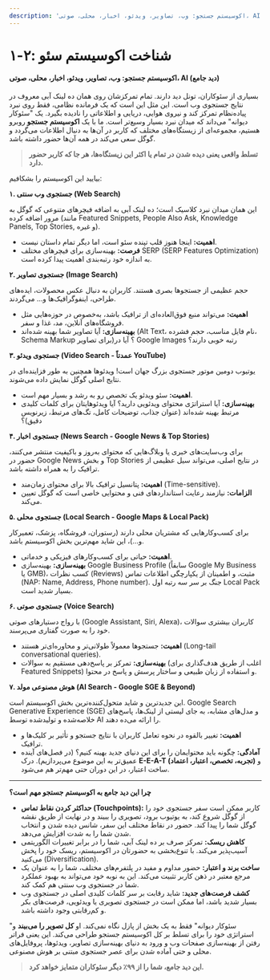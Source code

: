 ```yaml
---
description: 'اکوسیستم جستجو: وب، تصاویر، ویدئو، اخبار، محلی، صوتی، AI (دید جامع)'
---
```


# ۱-۲: شناخت اکوسیستم سئو

#### اکوسیستم جستجو: وب، تصاویر، ویدئو، اخبار، محلی، صوتی، AI (دید جامع)

بسیاری از سئوکاران، تونل دید دارند. تمام تمرکزشان روی همان ده لینک آبی معروف در نتایج جستجوی وب است. این مثل این است که یک فرمانده نظامی، فقط روی نبرد پیاده‌نظام تمرکز کند و نیروی هوایی، دریایی و اطلاعاتی را نادیده بگیرد. یک "سئوکار دیوانه" می‌داند که میدان نبرد بسیار وسیع‌تر است. ما با یک **اکوسیستم جستجو** روبرو هستیم، مجموعه‌ای از زیستگاه‌های مختلف که کاربر در آن‌ها به دنبال اطلاعات می‌گردد و گوگل سعی می‌کند در همه آن‌ها حضور داشته باشد.

> **تسلط واقعی یعنی دیده شدن در تمام یا اکثر این زیستگاه‌ها، هر جا که کاربر حضور دارد.**

بیایید این اکوسیستم را بشکافیم:

**۱. جستجوی وب سنتی (Web Search)**

این همان میدان نبرد کلاسیک است؛ ده لینک آبی به اضافه فیچرهای متنوعی که گوگل به مرور اضافه کرده (مانند Featured Snippets, People Also Ask, Knowledge Panels, Top Stories, و غیره).

* **اهمیت:** اینجا هنوز قلب تپنده سئو است، اما دیگر تمام داستان نیست.
* **فرصت:** بهینه‌سازی برای فیچرهای مختلف SERP (SERP Features Optimization) به اندازه خود رتبه‌بندی اهمیت پیدا کرده است.

**۲. جستجوی تصاویر (Image Search)**

حجم عظیمی از جستجوها بصری هستند. کاربران به دنبال عکس محصولات، ایده‌های طراحی، اینفوگرافیک‌ها و... می‌گردند.

* **اهمیت:** می‌تواند منبع فوق‌العاده‌ای از ترافیک باشد، به‌خصوص در حوزه‌هایی مثل فروشگاه‌های آنلاین، مد، غذا و سفر.
* **بهینه‌سازی:** آیا تصاویر شما بهینه شده‌اند (Alt Text، نام فایل مناسب، حجم فشرده، Schema Markup برای تصاویر)؟ آیا در Google Images رتبه خوبی دارند؟

**۳. جستجوی ویدئو (Video Search - عمدتاً YouTube)**

یوتیوب دومین موتور جستجوی بزرگ جهان است! ویدئوها همچنین به طور فزاینده‌ای در نتایج اصلی گوگل نمایش داده می‌شوند.

* **اهمیت:** سئو ویدئو یک تخصص رو به رشد و بسیار مهم است.
* **بهینه‌سازی:** آیا استراتژی محتوای ویدئویی دارید؟ آیا ویدئوهایتان برای کلمات کلیدی مرتبط بهینه شده‌اند (عنوان جذاب، توضیحات کامل، تگ‌های مرتبط، زیرنویس دقیق)؟

**۴. جستجوی اخبار (News Search - Google News & Top Stories)**

برای وب‌سایت‌های خبری یا وبلاگ‌هایی که محتوای به‌روز و باکیفیت منتشر می‌کنند، حضور در Google News و بخش Top Stories در نتایج اصلی، می‌تواند سیل عظیمی از ترافیک را به همراه داشته باشد.

* **اهمیت:** پتانسیل ترافیک بالا برای محتوای زمان‌مند (Time-sensitive).
* **الزامات:** نیازمند رعایت استانداردهای فنی و محتوایی خاصی است که گوگل تعیین می‌کند.

**۵. جستجوی محلی (Local Search - Google Maps & Local Pack)**

برای کسب‌وکارهایی که مشتریان محلی دارند (رستوران، فروشگاه، پزشک، تعمیرکار و...)، این شاید مهم‌ترین بخش اکوسیستم باشد.

* **اهمیت:** حیاتی برای کسب‌وکارهای فیزیکی و خدماتی.
* **بهینه‌سازی:** بهینه‌سازی Google Business Profile (سابقاً Google My Business یا GMB)، کسب نظرات (Reviews) مثبت، و اطمینان از یکپارچگی اطلاعات تماس (NAP: Name, Address, Phone number). جنگ بر سر سه رتبه اول Local Pack بسیار شدید است.

**۶. جستجوی صوتی (Voice Search)**

با رواج دستیارهای صوتی (Google Assistant, Siri, Alexa)، کاربران بیشتری سوالات خود را به صورت گفتاری می‌پرسند.

* **اهمیت:** جستجوها معمولاً طولانی‌تر و محاوره‌ای‌تر هستند (Long-tail conversational queries).
* **بهینه‌سازی:** تمرکز بر پاسخ‌دهی مستقیم به سوالات (اغلب از طریق هدف‌گذاری برای Featured Snippets) و استفاده از زبان طبیعی و ساختار پرسش و پاسخ در محتوا.

**۷. هوش مصنوعی مولد (AI Search - Google SGE & Beyond)**

این جدیدترین و شاید متحول‌کننده‌ترین بخش اکوسیستم است. Google Search Generative Experience (SGE) و مدل‌های مشابه، به جای لیستی از لینک‌ها، پاسخ‌های خلاصه‌شده و تولیدشده توسط AI را ارائه می‌ده دهند.

* **اهمیت:** تغییر بالقوه در نحوه تعامل کاربران با نتایج جستجو و تأثیر بر کلیک‌ها و ترافیک.
* **آمادگی:** چگونه باید محتوایمان را برای این دنیای جدید بهینه کنیم؟ (در فصل‌های آینده عمیق‌تر به این موضوع می‌پردازیم). درک **E-E-A-T (تجربه، تخصص، اعتبار، اعتماد)** و ساخت اعتبار، در این دوران حتی مهم‌تر هم می‌شود.

***

**چرا این دید جامع به اکوسیستم جستجو مهم است؟**

* **حداکثر کردن نقاط تماس (Touchpoints):** کاربر ممکن است سفر جستجوی خود را از گوگل شروع کند، به یوتیوب برود، تصویری را ببیند و در نهایت از طریق نقشه گوگل شما را پیدا کند. حضور در نقاط مختلف این سفر، شانس دیده شدن و انتخاب شدن شما را به شدت افزایش می‌دهد.
* **کاهش ریسک:** تمرکز صرف بر ده لینک آبی، شما را در برابر تغییرات الگوریتمی آسیب‌پذیر می‌کند. با تنوع‌بخشی به حضورتان در اکوسیستم، ریسک خود را پخش می‌کنید (Diversification).
* **ساخت برند و اعتبار:** حضور مداوم و مفید در پلتفرم‌های مختلف، شما را به عنوان یک مرجع معتبر در ذهن کاربر تثبیت می‌کند. این به نوبه خود می‌تواند به بهبود عملکرد شما در جستجوی وب سنتی هم کمک کند.
* **کشف فرصت‌های جدید:** شاید رقابت بر سر کلمات کلیدی اصلی در جستجوی وب بسیار شدید باشد، اما ممکن است در جستجوی تصویری یا ویدئویی، فرصت‌های بکر و کم‌رقابتی وجود داشته باشد.

"سئوکار دیوانه" فقط به یک بخش از پازل نگاه نمی‌کند. او **کل تصویر را می‌بیند** و استراتژی خود را برای تسلط بر کل اکوسیستم جستجو طراحی می‌کند. این یعنی فراتر رفتن از بهینه‌سازی صفحات وب و ورود به دنیای بهینه‌سازی تصاویر، ویدئوها، پروفایل‌های محلی و حتی آماده شدن برای عصر جستجوی مبتنی بر هوش مصنوعی.

> **این دید جامع، شما را از ۹۹٪ دیگر سئوکاران متمایز خواهد کرد.**
